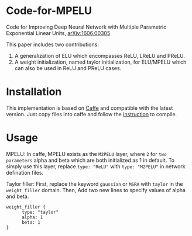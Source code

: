 # Code-for-MPELU
Code for Improving Deep Neural Network with Multiple Parametric Exponential Linear Units, [arXiv:1606.00305](https://arxiv.org/abs/1606.00305)

This paper includes two contributions:
1) A generalization of ELU which encompasses ReLU, LReLU and PReLU.
2) A weight initialization, named taylor initialization, for ELU/MPELU which can also be used in ReLU and PReLU cases.

# Installation
This implementation is based on [Caffe](https://github.com/Coldmooon/caffe) and compatible with the latest version.
Just copy files into caffe and follow the [instruction](http://caffe.berkeleyvision.org/installation.html) to compile.

# Usage
MPELU: 
In caffe, MPELU exists as the `M2PELU` layer, where `2` for `two parameters` alpha and beta which are both initialized as 1 in default.
To simply use this layer, replace `type: "ReLU"` with `type: "M2PELU"` in network defination files.

Taylor filler:
First, replace the keyword `gaussian` or `MSRA` with `taylor` in the `weight_filler` domain. Then, Add two new lines to specify values of alpha and beta.

```
weight_filler {
      type: "taylor"
      alpha: 1
      beta: 1
}
```

